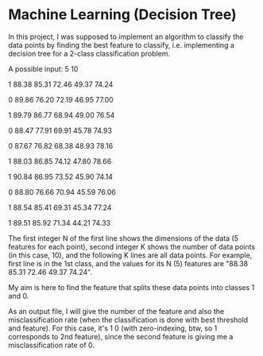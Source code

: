 # Machine Learning (Decision Tree)

In this project, I was supposed to implement an algorithm to classify the data points by finding the best feature to classify, i.e. implementing a decision tree for a 2-class classification problem.

A possible input:
5 10

1 88.38 85.31 72.46 49.37 74.24

0 89.86 76.20 72.19 46.95 77.00

1 89.79 86.77 68.94 49.00 76.54

0 88.47 77.91 69.91 45.78 74.93

0 87.67 76.82 68.38 48.93 78.16

1 88.03 86.85 74.12 47.80 78.66

1 90.84 86.95 73.52 45.90 74.14

0 88.80 76.66 70.94 45.59 76.06

1 88.54 85.41 69.31 45.34 77.24

1 89.51 85.92 71.34 44.21 74.33

The first integer N of the first line shows the dimensions of the data (5 features for each point), second integer K shows the number of data points (in this case, 10), and the following K lines are all data points. For example, first line is in the 1st class, and the values for its N (5) features are "88.38 85.31 72.46 49.37 74.24".

My aim is here to find the feature that splits these data points into classes 1 and 0.

As an output file, I will give the number of the feature and also the misclassification rate (when the classification is done with best threshold and feature). For this case, it's 1 0 (with zero-indexing, btw, so 1 corresponds to 2nd feature), since the second feature is giving me a misclassification rate of 0.

